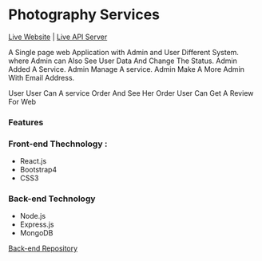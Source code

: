 # Photography Services



[Live Website](https://photography-services1.web.app/) |
[Live API Server](https://damp-fortress-30622.herokuapp.com/)

A Single page web Application with Admin and User Different System. where Admin can Also See User Data And Change The Status.
Admin Added A Service. Admin Manage A service.
Admin Make A More Admin With Email Address.

User 
User Can A service Order And See Her Order
User Can Get A Review For Web
### Features



### Front-end Thechnology : 
* React.js
* Bootstrap4
* CSS3

### Back-end Technology
* Node.js
* Express.js
* MongoDB


[Back-end Repository](https://github.com/Porgramming-Hero-web-course/complete-website-server-SIsiam)
